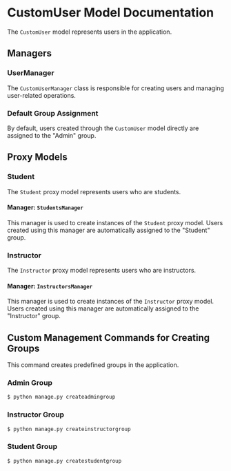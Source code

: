 # CustomUser Model Documentation

The `CustomUser` model represents users in the application.

## Managers

### UserManager

The `CustomUserManager` class is responsible for creating users and managing user-related operations.

### Default Group Assignment

By default, users created through the `CustomUser` model directly are assigned to the "Admin" group.

## Proxy Models

### Student

The `Student` proxy model represents users who are students.

#### Manager: `StudentsManager`

This manager is used to create instances of the `Student` proxy model. Users created using this manager are automatically assigned to the "Student" group.

### Instructor

The `Instructor` proxy model represents users who are instructors.

#### Manager: `InstructorsManager`

This manager is used to create instances of the `Instructor` proxy model. Users created using this manager are automatically assigned to the "Instructor" group.

## Custom Management Commands for Creating Groups

This command creates predefined groups in the application.

### Admin Group

```bash
$ python manage.py createadmingroup
```

### Instructor Group

```bash
$ python manage.py createinstructorgroup
```

### Student Group

```bash
$ python manage.py createstudentgroup
```
